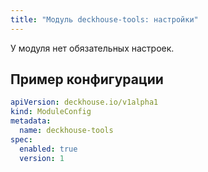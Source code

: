 ```yaml
---
title: "Модуль deckhouse-tools: настройки"
---
```


У модуля нет обязательных настроек.

<!-- SCHEMA -->

## Пример конфигурации

```yaml
apiVersion: deckhouse.io/v1alpha1
kind: ModuleConfig
metadata:
  name: deckhouse-tools
spec:
  enabled: true
  version: 1
```
